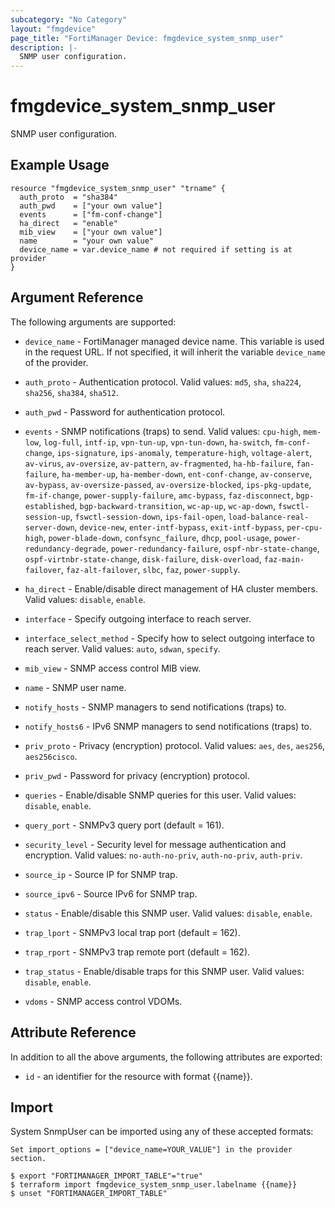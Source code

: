 ```yaml
---
subcategory: "No Category"
layout: "fmgdevice"
page_title: "FortiManager Device: fmgdevice_system_snmp_user"
description: |-
  SNMP user configuration.
---
```


# fmgdevice_system_snmp_user
SNMP user configuration.

## Example Usage

```hcl
resource "fmgdevice_system_snmp_user" "trname" {
  auth_proto  = "sha384"
  auth_pwd    = ["your own value"]
  events      = ["fm-conf-change"]
  ha_direct   = "enable"
  mib_view    = ["your own value"]
  name        = "your own value"
  device_name = var.device_name # not required if setting is at provider
}
```

## Argument Reference


The following arguments are supported:

* `device_name` - FortiManager managed device name. This variable is used in the request URL. If not specified, it will inherit the variable `device_name` of the provider.

* `auth_proto` - Authentication protocol. Valid values: `md5`, `sha`, `sha224`, `sha256`, `sha384`, `sha512`.

* `auth_pwd` - Password for authentication protocol.
* `events` - SNMP notifications (traps) to send. Valid values: `cpu-high`, `mem-low`, `log-full`, `intf-ip`, `vpn-tun-up`, `vpn-tun-down`, `ha-switch`, `fm-conf-change`, `ips-signature`, `ips-anomaly`, `temperature-high`, `voltage-alert`, `av-virus`, `av-oversize`, `av-pattern`, `av-fragmented`, `ha-hb-failure`, `fan-failure`, `ha-member-up`, `ha-member-down`, `ent-conf-change`, `av-conserve`, `av-bypass`, `av-oversize-passed`, `av-oversize-blocked`, `ips-pkg-update`, `fm-if-change`, `power-supply-failure`, `amc-bypass`, `faz-disconnect`, `bgp-established`, `bgp-backward-transition`, `wc-ap-up`, `wc-ap-down`, `fswctl-session-up`, `fswctl-session-down`, `ips-fail-open`, `load-balance-real-server-down`, `device-new`, `enter-intf-bypass`, `exit-intf-bypass`, `per-cpu-high`, `power-blade-down`, `confsync_failure`, `dhcp`, `pool-usage`, `power-redundancy-degrade`, `power-redundancy-failure`, `ospf-nbr-state-change`, `ospf-virtnbr-state-change`, `disk-failure`, `disk-overload`, `faz-main-failover`, `faz-alt-failover`, `slbc`, `faz`, `power-supply`.

* `ha_direct` - Enable/disable direct management of HA cluster members. Valid values: `disable`, `enable`.

* `interface` - Specify outgoing interface to reach server.
* `interface_select_method` - Specify how to select outgoing interface to reach server. Valid values: `auto`, `sdwan`, `specify`.

* `mib_view` - SNMP access control MIB view.
* `name` - SNMP user name.
* `notify_hosts` - SNMP managers to send notifications (traps) to.
* `notify_hosts6` - IPv6 SNMP managers to send notifications (traps) to.
* `priv_proto` - Privacy (encryption) protocol. Valid values: `aes`, `des`, `aes256`, `aes256cisco`.

* `priv_pwd` - Password for privacy (encryption) protocol.
* `queries` - Enable/disable SNMP queries for this user. Valid values: `disable`, `enable`.

* `query_port` - SNMPv3 query port (default = 161).
* `security_level` - Security level for message authentication and encryption. Valid values: `no-auth-no-priv`, `auth-no-priv`, `auth-priv`.

* `source_ip` - Source IP for SNMP trap.
* `source_ipv6` - Source IPv6 for SNMP trap.
* `status` - Enable/disable this SNMP user. Valid values: `disable`, `enable`.

* `trap_lport` - SNMPv3 local trap port (default = 162).
* `trap_rport` - SNMPv3 trap remote port (default = 162).
* `trap_status` - Enable/disable traps for this SNMP user. Valid values: `disable`, `enable`.

* `vdoms` - SNMP access control VDOMs.


## Attribute Reference

In addition to all the above arguments, the following attributes are exported:
* `id` - an identifier for the resource with format {{name}}.

## Import

System SnmpUser can be imported using any of these accepted formats:
```
Set import_options = ["device_name=YOUR_VALUE"] in the provider section.

$ export "FORTIMANAGER_IMPORT_TABLE"="true"
$ terraform import fmgdevice_system_snmp_user.labelname {{name}}
$ unset "FORTIMANAGER_IMPORT_TABLE"
```

